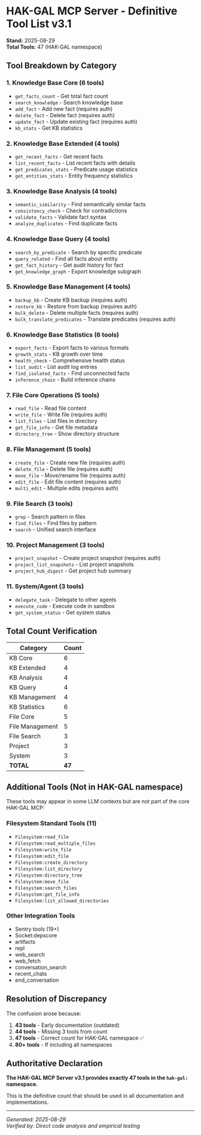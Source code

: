# HAK-GAL MCP Server - Definitive Tool List v3.1
**Stand:** 2025-08-29  
**Total Tools:** 47 (HAK-GAL namespace)

## Tool Breakdown by Category

### 1. Knowledge Base Core (6 tools)
- `get_facts_count` - Get total fact count
- `search_knowledge` - Search knowledge base
- `add_fact` - Add new fact (requires auth)
- `delete_fact` - Delete fact (requires auth)
- `update_fact` - Update existing fact (requires auth)
- `kb_stats` - Get KB statistics

### 2. Knowledge Base Extended (4 tools)
- `get_recent_facts` - Get recent facts
- `list_recent_facts` - List recent facts with details
- `get_predicates_stats` - Predicate usage statistics
- `get_entities_stats` - Entity frequency statistics

### 3. Knowledge Base Analysis (4 tools)
- `semantic_similarity` - Find semantically similar facts
- `consistency_check` - Check for contradictions
- `validate_facts` - Validate fact syntax
- `analyze_duplicates` - Find duplicate facts

### 4. Knowledge Base Query (4 tools)
- `search_by_predicate` - Search by specific predicate
- `query_related` - Find all facts about entity
- `get_fact_history` - Get audit history for fact
- `get_knowledge_graph` - Export knowledge subgraph

### 5. Knowledge Base Management (4 tools)
- `backup_kb` - Create KB backup (requires auth)
- `restore_kb` - Restore from backup (requires auth)
- `bulk_delete` - Delete multiple facts (requires auth)
- `bulk_translate_predicates` - Translate predicates (requires auth)

### 6. Knowledge Base Statistics (6 tools)
- `export_facts` - Export facts to various formats
- `growth_stats` - KB growth over time
- `health_check` - Comprehensive health status
- `list_audit` - List audit log entries
- `find_isolated_facts` - Find unconnected facts
- `inference_chain` - Build inference chains

### 7. File Core Operations (5 tools)
- `read_file` - Read file content
- `write_file` - Write file (requires auth)
- `list_files` - List files in directory
- `get_file_info` - Get file metadata
- `directory_tree` - Show directory structure

### 8. File Management (5 tools)
- `create_file` - Create new file (requires auth)
- `delete_file` - Delete file (requires auth)
- `move_file` - Move/rename file (requires auth)
- `edit_file` - Edit file content (requires auth)
- `multi_edit` - Multiple edits (requires auth)

### 9. File Search (3 tools)
- `grep` - Search pattern in files
- `find_files` - Find files by pattern
- `search` - Unified search interface

### 10. Project Management (3 tools)
- `project_snapshot` - Create project snapshot (requires auth)
- `project_list_snapshots` - List project snapshots
- `project_hub_digest` - Get project hub summary

### 11. System/Agent (3 tools)
- `delegate_task` - Delegate to other agents
- `execute_code` - Execute code in sandbox
- `get_system_status` - Get system status

## Total Count Verification

| Category | Count |
|----------|-------|
| KB Core | 6 |
| KB Extended | 4 |
| KB Analysis | 4 |
| KB Query | 4 |
| KB Management | 4 |
| KB Statistics | 6 |
| File Core | 5 |
| File Management | 5 |
| File Search | 3 |
| Project | 3 |
| System | 3 |
| **TOTAL** | **47** |

## Additional Tools (Not in HAK-GAL namespace)

These tools may appear in some LLM contexts but are not part of the core HAK-GAL MCP:

### Filesystem Standard Tools (11)
- `Filesystem:read_file`
- `Filesystem:read_multiple_files`
- `Filesystem:write_file`
- `Filesystem:edit_file`
- `Filesystem:create_directory`
- `Filesystem:list_directory`
- `Filesystem:directory_tree`
- `Filesystem:move_file`
- `Filesystem:search_files`
- `Filesystem:get_file_info`
- `Filesystem:list_allowed_directories`

### Other Integration Tools
- Sentry tools (19+)
- Socket:depscore
- artifacts
- repl
- web_search
- web_fetch
- conversation_search
- recent_chats
- end_conversation

## Resolution of Discrepancy

The confusion arose because:
1. **43 tools** - Early documentation (outdated)
2. **44 tools** - Missing 3 tools from count
3. **47 tools** - Correct count for HAK-GAL namespace ✅
4. **80+ tools** - If including all namespaces

## Authoritative Declaration

**The HAK-GAL MCP Server v3.1 provides exactly 47 tools in the `hak-gal:` namespace.**

This is the definitive count that should be used in all documentation and implementations.

---
*Generated: 2025-08-29*  
*Verified by: Direct code analysis and empirical testing*